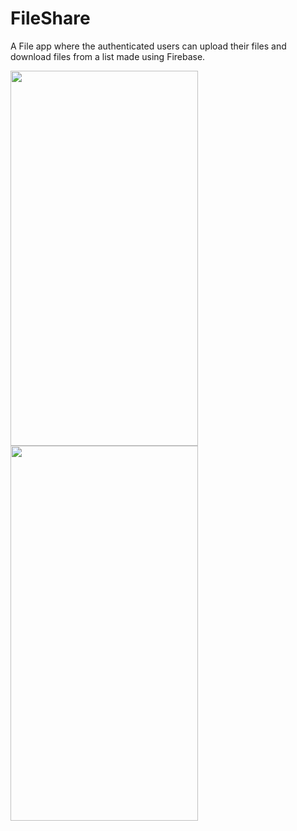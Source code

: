 # FileShare
A File app where the authenticated users can upload their files and download files from a list made using Firebase.

<img src="https://user-images.githubusercontent.com/71960312/128480854-32b06495-e498-4a52-aeaf-916e7d20ab04.jpeg" width="300" height="600"> <img src="https://user-images.githubusercontent.com/71960312/128480896-6c5557e8-f027-4a6a-932d-a2c8cae88fd2.jpeg" width="300" height="600">
